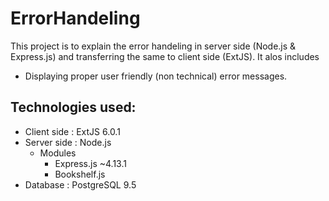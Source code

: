 # ErrorHandeling

This project is to explain the error handeling in server side (Node.js & Express.js) and transferring the same to client side (ExtJS).
It alos includes
* Displaying proper user friendly (non technical) error messages.

## Technologies used:
* Client side : ExtJS 6.0.1
* Server side : Node.js
	* Modules
		* Express.js ~4.13.1
		* Bookshelf.js
* Database : PostgreSQL 9.5



